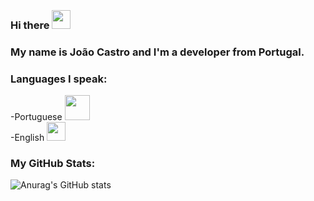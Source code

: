 
### <br>Hi there <img src="https://user-images.githubusercontent.com/42378118/110234147-e3259600-7f4e-11eb-95be-0c4047144dea.gif" width="30"><br>
### My name is João Castro and I'm a developer from Portugal.
### Languages I speak:
-Portuguese <img src="https://media.giphy.com/media/icOkdFXKogjoHZZkSf/giphy.gif" width="40"><br>
-English <img src="https://media.giphy.com/media/WQez7qiCFw0ga6kOts/giphy.gif" width="30">

### My GitHub Stats:

![Anurag's GitHub stats](https://github-readme-stats.vercel.app/api?username=jcastroo&theme=radical&show_icons=true)

<br />

